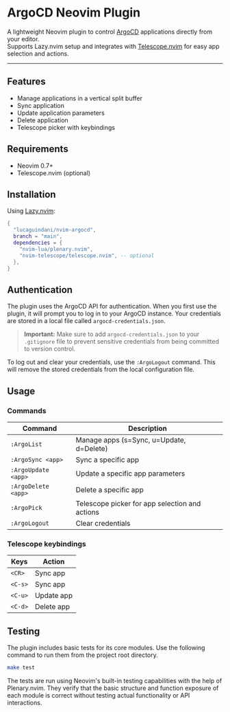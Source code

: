 # ArgoCD Neovim Plugin

A lightweight Neovim plugin to control [ArgoCD](https://argoproj.github.io/) applications directly from your editor.  
Supports Lazy.nvim setup and integrates with [Telescope.nvim](https://github.com/nvim-telescope/telescope.nvim) for easy app selection and actions.

---

## Features

- Manage applications in a vertical split buffer
- Sync application
- Update application parameters
- Delete application
- Telescope picker with keybindings

## Requirements

- Neovim 0.7+
- Telescope.nvim (optional)

## Installation

Using [Lazy.nvim](https://github.com/folke/lazy.nvim):

```lua
{
  "lucaguindani/nvim-argocd",
  branch = "main",
  dependencies = {
    "nvim-lua/plenary.nvim",
    "nvim-telescope/telescope.nvim", -- optional
  },
}
```

## Authentication

The plugin uses the ArgoCD API for authentication. When you first use the plugin, it will prompt you to log in to your ArgoCD instance. Your credentials are stored in a local file called `argocd-credentials.json`.

> **Important:** Make sure to add `argocd-credentials.json` to your `.gitignore` file to prevent sensitive credentials from being committed to version control.

To log out and clear your credentials, use the `:ArgoLogout` command. This will remove the stored credentials from the local configuration file.

## Usage

### Commands

| Command              | Description                                       |
|----------------------|---------------------------------------------------|
| `:ArgoList`          | Manage apps (s=Sync, u=Update, d=Delete)          |
| `:ArgoSync <app>`    | Sync a specific app                               |
| `:ArgoUpdate <app>`  | Update a specific app parameters                  |
| `:ArgoDelete <app>`  | Delete a specific app                             |
| `:ArgoPick`          | Telescope picker for app selection and actions    |
| `:ArgoLogout`        | Clear credentials                                 |

### Telescope keybindings

| Keys    | Action       |
|---------|--------------|
| `<CR>`  | Sync app     |
| `<C-s>` | Sync app     |
| `<C-u>` | Update app   |
| `<C-d>` | Delete app   |

## Testing

The plugin includes basic tests for its core modules. Use the following command to run them from the project root directory.

```bash
make test
```

The tests are run using Neovim's built-in testing capabilities with the help of Plenary.nvim. They verify that the basic structure and function exposure of each module is correct without testing actual functionality or API interactions.
